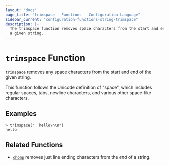 ```yaml
---
layout: "docs"
page_title: "trimspace - Functions - Configuration Language"
sidebar_current: "configuration-functions-string-trimspace"
description: |-
  The trimspace function removes space characters from the start and end of
  a given string.
---
```


# `trimspace` Function


`trimspace` removes any space characters from the start and end of the given
string.

This function follows the Unicode definition of "space", which includes
regular spaces, tabs, newline characters, and various other space-like
characters.

## Examples

```
> trimspace("  hello\n\n")
hello
```

## Related Functions

* [`chomp`](./chomp.html) removes just line ending characters from the _end_ of
  a string.
